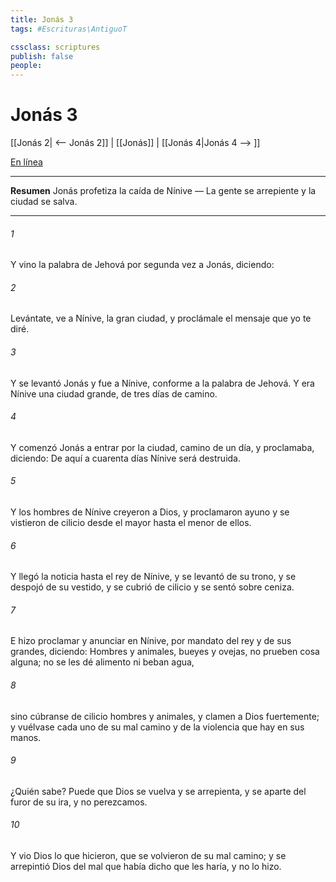 ```yaml
---
title: Jonás 3
tags: #Escrituras\AntiguoT

cssclass: scriptures
publish: false
people:
---
```


# Jonás 3
[[Jonás 2| <-- Jonás 2]] | [[Jonás]] | [[Jonás 4|Jonás 4 --> ]]

[En línea](https://churchofjesuschrist.org/study/scriptures/ot/jonah/3?lang=spa)

---
__Resumen__
Jonás profetiza la caída de Nínive — La gente se arrepiente y la ciudad se salva.

---
###### 1 
Y vino la palabra de Jehová por segunda vez a Jonás, diciendo:

###### 2 
Levántate, ve a Nínive, la gran ciudad, y proclámale el mensaje que yo te diré.

###### 3 
Y se levantó Jonás y fue a Nínive, conforme a la palabra de Jehová. Y era Nínive una ciudad grande, de tres días de camino.

###### 4 
Y comenzó Jonás a entrar por la ciudad, camino de un día, y proclamaba, diciendo: De aquí a cuarenta días Nínive será destruida.

###### 5 
Y los hombres de Nínive creyeron a Dios, y proclamaron ayuno y se vistieron de cilicio desde el mayor hasta el menor de ellos.

###### 6 
Y llegó la noticia hasta el rey de Nínive, y se levantó de su trono, y se despojó de su vestido, y se cubrió de cilicio y se sentó sobre ceniza.

###### 7 
E hizo proclamar y anunciar en Nínive, por mandato del rey y de sus grandes, diciendo: Hombres y animales, bueyes y ovejas, no prueben cosa alguna; no se les dé alimento ni beban agua,

###### 8 
sino cúbranse de cilicio hombres y animales, y clamen a Dios fuertemente; y vuélvase cada uno de su mal camino y de la violencia que hay en sus manos.

###### 9 
¿Quién sabe? Puede que Dios se vuelva y se arrepienta, y se aparte del furor de su ira, y no perezcamos.

###### 10 
Y vio Dios lo que hicieron, que se volvieron de su mal camino; y se arrepintió Dios del mal que había dicho que les haría, y no lo hizo.

